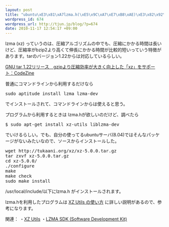 ```yaml
--- 
layout: post
title: "ubuntu\xE3\x81\xA7lzma.h(\xE5\x9C\xA7\xE7\xB8\xAE)\xE3\x82\x92\xE4\xBD\xBF\xE3\x81\x86"
wordpress_id: 674
wordpress_url: http://tjun.jp/blog/?p=674
date: 2010-11-17 12:54:17 +09:00
---
```

<p>lzma (xz) っていうのは、圧縮アルゴリズムの中でも、圧縮にかかる時間は長いけど、圧縮率がbzip2より高くて伸長にかかる時間が比較的短いっていう特徴があります。tarのバージョン1.22からは対応しているらしい。

<a href="http://codezine.jp/article/detail/3658">GNU tar 1.22リリース　gzipより圧縮効率が大きく向上した「xz」をサポート：CodeZine</a>


普通にコマンドラインから利用するだけなら
<pre>
sudo aptitude install lzma lzma-dev 
</pre>
でインストールされて、コマンドラインからは使えると思う。


プログラムから利用するときは lzma.hが欲しいのだけど、調べたら
<pre>
$ sudo apt-get install xz-utils liblzma-dev
</pre>
でいけるらしい。でも、自分の使ってるubuntuサーバ(8.04)ではそんなパッケージがないみたいなので、ソースからインストールした。

<pre>
wget http://tukaani.org/xz/xz-5.0.0.tar.gz
tar zxvf xz-5.0.0.tar.gz 
cd xz-5.0.0/
./configure
make
make check
sudo make install
</pre>

/usr/local/include/以下にlzma.h がインストールされます。

lzma.hを利用したプログラムは
<a href="http://s-yata.jp/docs/xz-utils/">XZ Utils の使い方</a>
に詳しい説明があるので、参考になります。

関連：
・<a href="http://tukaani.org/xz/">XZ Utils</a>
・<a href="http://www.7-zip.org/sdk.html">LZMA SDK (Software Development Kit)</a>
